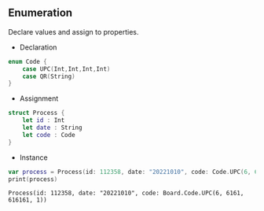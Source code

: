 ## Enumeration
Declare values and assign to properties.

- Declaration
```swift
enum Code {
    case UPC(Int,Int,Int,Int)
    case QR(String)
}
```

- Assignment
```swift
struct Process {
    let id : Int
    let date : String
    let code : Code
}
```

- Instance
```swift
var process = Process(id: 112358, date: "20221010", code: Code.UPC(6, 6161, 616161, 1))
print(process)
```
```
Process(id: 112358, date: "20221010", code: Board.Code.UPC(6, 6161, 616161, 1))
```
